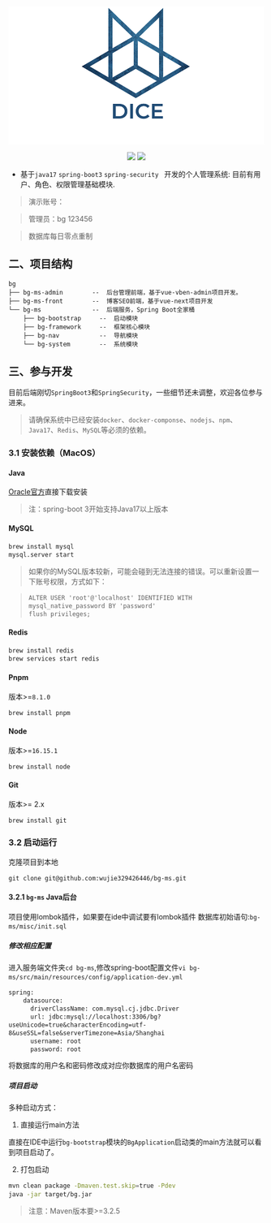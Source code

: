 <p align="center">
  <img align="center" src="https://raw.githubusercontent.com/bihell/blog-img/master/logo.png"/>
</p>
<p align="center">
    <a alt="java"><img src="https://img.shields.io/badge/java-17-yellow.svg"/></a>
    <a alt="spring boot"><img src="https://img.shields.io/badge/spring%20boot-3-blue"/></a>
</p>

* 基于`java17` `spring-boot3` `spring-security ` 开发的个人管理系统: 目前有用户、角色、权限管理基础模块.

> 演示账号：

> 管理员：bg 123456

> 数据库每日零点重制

## 二、项目结构

```
bg
├── bg-ms-admin        --  后台管理前端，基于vue-vben-admin项目开发。
├── bg-ms-front        --  博客SEO前端，基于vue-next项目开发
└── bg-ms              --  后端服务，Spring Boot全家桶
    ├── bg-bootstrap     --  启动模块
    ├── bg-framework     --  框架核心模块
    ├── bg-nav           --  导航模块
    └── bg-system        --  系统模块
```

## 三、参与开发

目前后端刚切`SpringBoot3`和`SpringSecurity`，一些细节还未调整，欢迎各位参与进来。

> 请确保系统中已经安装`docker`、`docker-componse`、`nodejs`、`npm`、`Java17`、`Redis`、`MySQL`等必须的依赖。

### 3.1 安装依赖（MacOS）

#### Java

[Oracle官方](https://www.oracle.com/hk/java/technologies/downloads/#java17)直接下载安装

> 注：spring-boot 3开始支持Java17以上版本

#### MySQL

```Bash
brew install mysql
mysql.server start
```

> 如果你的MySQL版本较新，可能会碰到无法连接的错误。可以重新设置一下账号权限，方式如下：

> ```
> ALTER USER 'root'@'localhost' IDENTIFIED WITH mysql_native_password BY 'password'
> flush privileges;
> ```

#### Redis

```Bash
brew install redis
brew services start redis
```

#### Pnpm

版本\>=`8.1.0`

```Bash
brew install pnpm
```

#### Node

版本\>=`16.15.1`

```Bash
brew install node
```

#### Git

版本\>= 2.x

```Bash
brew install git
```

### 3.2 启动运行

克隆项目到本地

   ```
   git clone git@github.com:wujie329426446/bg-ms.git
   ```

#### 3.2.1 `bg-ms` Java后台

项目使用lombok插件，如果要在ide中调试要有lombok插件
数据库初始语句:`bg-ms/misc/init.sql`

##### 修改相应配置

进入服务端文件夹`cd bg-ms`,修改spring-boot配置文件`vi bg-ms/src/main/resources/config/application-dev.yml`

```
spring:
    datasource:
      driverClassName: com.mysql.cj.jdbc.Driver
      url: jdbc:mysql://localhost:3306/bg?useUnicode=true&characterEncoding=utf-8&useSSL=false&serverTimezone=Asia/Shanghai
      username: root
      password: root
```

将数据库的用户名和密码修改成对应你数据库的用户名密码

##### 项目启动

多种启动方式：

1. 直接运行main方法

直接在IDE中运行`bg-bootstrap`模块的`BgApplication`启动类的main方法就可以看到项目启动了。

2. 打包启动

```Bash
mvn clean package -Dmaven.test.skip=true -Pdev
java -jar target/bg.jar
```

> 注意：Maven版本要>=3.2.5
